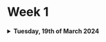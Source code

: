 # Week 1

<details>

<summary><strong>Tuesday, 19th of March 2024</strong></summary>

***

### What did I do today?

* Built the overall documentation structure.
* Created placeholders for the chapters in the Conception Phase.
* Created `makefile` to build the documentation as `pdf` and `markdown` files.
* Created the first development journal entry.

### Which challenges did I encounter?

* My previous `makefile` failed to function as intended, necessitating a complete rewrite from the ground up. Additionally, the conventional method of executing `make pdf` proved ineffective, prompting a complete overhaul of my approach. The revised strategy now employs the following command:

    ```bash
    Rscript -e "rmarkdown::render('documents/01-Conception-Phase.md', output_format = 'pdf_document')"
    ```


Rscript -e "rmarkdown::render('documents/01-Conception-Phase.md', output\_format = 'pdf\_document')".

### What did I learn?

* I have expanded my knowledge of the `markdown` language.
* I have expanded my knowledge of the `make` tool and its shotcomings.

### What are the tasks for tomorrow?

* I will review the lecture slides and take notes.
* I will start working on the first assignment.

</details>
